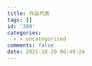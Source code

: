 ```yaml
---
title: 作品列表
tags: []
id: '399'
categories:
  - - uncategorized
comments: false
date: 2021-10-29 06:49:24
---
```

